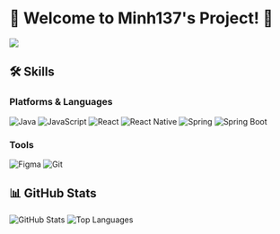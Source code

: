 # 🌟 Welcome to Minh137's Project! 🌟
<img src="https://img.shields.io/badge/Minh137's repositorys-?style=flat-square&logo=repobanner&logoColor=yellow"/>

## 🛠️ Skills  

### **Platforms & Languages**  
![Java](https://img.shields.io/badge/Java-007396?logo=java&logoColor=white)
![JavaScript](https://img.shields.io/badge/JavaScript-F7DF1E?logo=javascript&logoColor=black)
![React](https://img.shields.io/badge/React-20232A?logo=react&logoColor=61DAFB)
![React Native](https://img.shields.io/badge/React%20Native-20232A?logo=react&logoColor=61DAFB)
![Spring](https://img.shields.io/badge/Spring-6DB33F?logo=spring&logoColor=white)
![Spring Boot](https://img.shields.io/badge/Spring%20Boot-6DB33F?logo=spring-boot&logoColor=white)

### **Tools**  
![Figma](https://img.shields.io/badge/Figma-F24E1E?logo=figma&logoColor=white)
![Git](https://img.shields.io/badge/Git-F05032?logo=git&logoColor=white)


## 📊 GitHub Stats
![GitHub Stats](https://github-readme-stats.vercel.app/api?username=Minh137&show_icons=true&theme=radical)
![Top Languages](https://github-readme-stats.vercel.app/api/top-langs/?username=Minh137&layout=compact&theme=radical)

<!--
**Minh137/Minh137** is a ✨ _special_ ✨ repository because its `README.md` (this file) appears on your GitHub profile.

Here are some ideas to get you started:

- 🔭 I’m currently working on ...
- 🌱 I’m currently learning ...
- 👯 I’m looking to collaborate on ...
- 🤔 I’m looking for help with ...
- 💬 Ask me about ...
- 📫 How to reach me: ...
- 😄 Pronouns: ...
- ⚡ Fun fact: ...
-->
